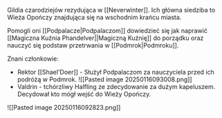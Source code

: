 Gildia czarodziejów rezydująca w [[Neverwinter]]. Ich główna siedziba to Wieża Opończy znajdująca się na wschodnim krańcu miasta.

Pomogli oni [[Podpalacze|Podpalaczom]] dowiedzieć się jak naprawić [[Magiczna Kuźnia Phandelver||Magiczną Kuźnię]] do porządku oraz nauczyć się podstaw przetrwania w [[Podmrok|Podmroku]].

Znani członkowie:
- Rektor [[Shael'Doer]] - Służył Podpalaczom za nauczyciela przed ich podróżą w Podmrok.
![[Pasted image 20250116093008.png]]
- Valdrin - tchórzliwy Halfling ze zdecydowanie za dużym kapeluszem. Decydował kto mógł wejść do Wieży Opończy.

![[Pasted image 20250116092823.png]]
